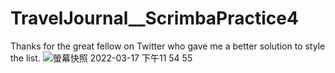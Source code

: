 # TravelJournal\_\_ScrimbaPractice4

Thanks for the great fellow on Twitter who gave me a better solution to style the list.
![螢幕快照 2022-03-17 下午11 54 55](https://user-images.githubusercontent.com/92890077/158842297-cd390f49-2bd0-4da0-a8a9-a492f366152b.png)
